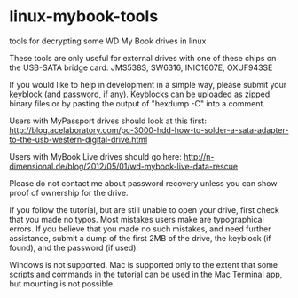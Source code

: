# linux-mybook-tools
tools for decrypting some WD My Book drives in linux

These tools are only useful for external drives with one of these chips on the USB-SATA bridge card:
    JMS538S,
    SW6316,
    INIC1607E,
    OXUF943SE

If you would like to help in development in a simple way, please submit your keyblock (and password, if any).
Keyblocks can be uploaded as zipped binary files or by pasting the output of &quot;hexdump -C&quot; into a comment.

Users with MyPassport drives should look at this first:
http://blog.acelaboratory.com/pc-3000-hdd-how-to-solder-a-sata-adapter-to-the-usb-western-digital-drive.html

Users with MyBook Live drives should go here:
http://n-dimensional.de/blog/2012/05/01/wd-mybook-live-data-rescue

Please do not contact me about password recovery unless you can show proof of ownership for the drive.

If you follow the tutorial, but are still unable to open your drive, first check that you made no typos. Most mistakes
users make are typographical errors. If you believe that you made no such mistakes, and need further assistance, submit
a dump of the first 2MB of the drive, the keyblock (if found), and the password (if used).

Windows is not supported. Mac is supported only to the extent that some scripts and commands in the tutorial can be
used in the Mac Terminal app, but mounting is not possible.
